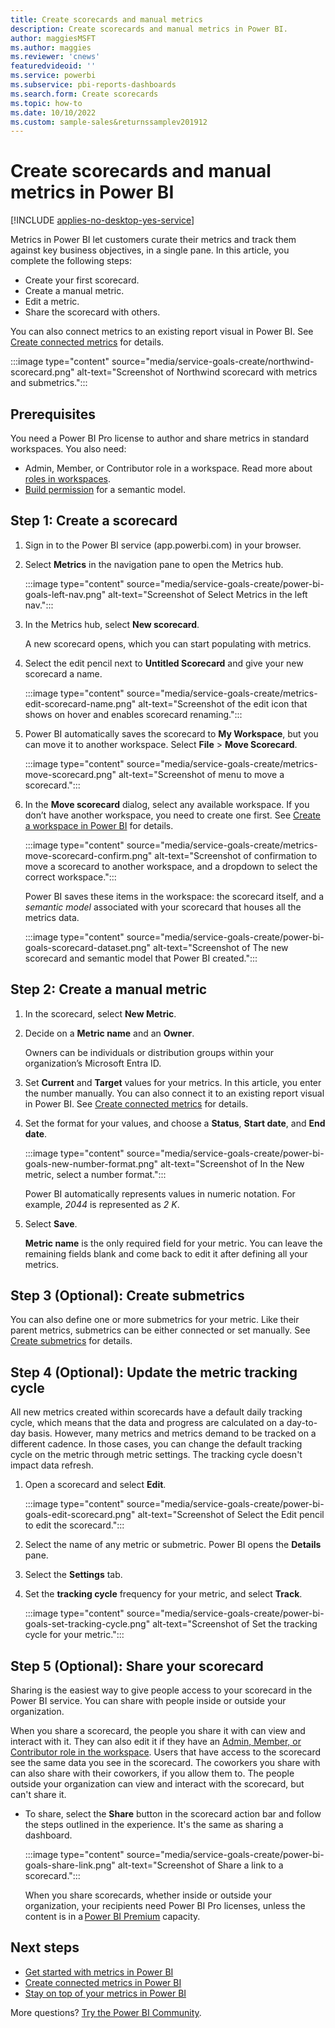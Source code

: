 ```yaml
---
title: Create scorecards and manual metrics
description: Create scorecards and manual metrics in Power BI.
author: maggiesMSFT
ms.author: maggies
ms.reviewer: 'cnews'
featuredvideoid: ''
ms.service: powerbi
ms.subservice: pbi-reports-dashboards
ms.search.form: Create scorecards
ms.topic: how-to
ms.date: 10/10/2022
ms.custom: sample-sales&returnssamplev201912
---
```

# Create scorecards and manual metrics in Power BI

[!INCLUDE [applies-no-desktop-yes-service](../includes/applies-no-desktop-yes-service.md)]

Metrics in Power BI let customers curate their metrics and track them against key business objectives, in a single pane. In this article, you complete the following steps: 

- Create your first scorecard.
- Create a manual metric.
- Edit a metric.
- Share the scorecard with others.

You can also connect metrics to an existing report visual in Power BI. See [Create connected metrics](service-goals-create-connected.md) for details. 

:::image type="content" source="media/service-goals-create/northwind-scorecard.png" alt-text="Screenshot of Northwind scorecard with metrics and submetrics.":::

## Prerequisites

You need a Power BI Pro license to author and share metrics in standard workspaces. You also need:

- Admin, Member, or Contributor role in a workspace. Read more about [roles in workspaces](../collaborate-share/service-roles-new-workspaces.md).
- [Build permission](../connect-data/service-datasets-build-permissions.md) for a semantic model.

## Step 1: Create a scorecard 

1. Sign in to the Power BI service (app.powerbi.com) in your browser.
1. Select **Metrics** in the navigation pane to open the Metrics hub.

    :::image type="content" source="media/service-goals-create/power-bi-goals-left-nav.png" alt-text="Screenshot of Select Metrics in the left nav.":::

1. In the Metrics hub, select **New scorecard**.

    A new scorecard opens, which you can start populating with metrics.

1. Select the edit pencil next to **Untitled Scorecard** and give your new scorecard a name. 

    :::image type="content" source="media/service-goals-create/metrics-edit-scorecard-name.png" alt-text="Screenshot of the edit icon that shows on hover and enables scorecard renaming.":::

1. Power BI automatically saves the scorecard to **My Workspace**, but you can move it to another workspace. Select **File** > **Move Scorecard**.

    :::image type="content" source="media/service-goals-create/metrics-move-scorecard.png" alt-text="Screenshot of menu to move a scorecard.":::

1. In the **Move scorecard** dialog, select any available workspace.  If you don’t have another workspace, you need to create one first. See [Create a workspace in Power BI](../collaborate-share/service-create-the-new-workspaces.md) for details.

    :::image type="content" source="media/service-goals-create/metrics-move-scorecard-confirm.png" alt-text="Screenshot of confirmation to move a scorecard to another workspace, and a dropdown to select the correct workspace.":::

    Power BI saves these items in the workspace: the scorecard itself, and a *semantic model* associated with your scorecard that houses all the metrics data. 

    :::image type="content" source="media/service-goals-create/power-bi-goals-scorecard-dataset.png" alt-text="Screenshot of The new scorecard and semantic model that Power BI created.":::

## Step 2: Create a manual metric

1. In the scorecard, select **New Metric**. 
2. Decide on a **Metric name** and an **Owner**. 

    Owners can be individuals or distribution groups within your organization’s Microsoft Entra ID.  

1. Set **Current** and **Target** values for your metrics. In this article, you enter the number manually. You can also connect it to an existing report visual in Power BI. See [Create connected metrics](service-goals-create-connected.md) for details. 
1. Set the format for your values, and choose a **Status**, **Start date**, and **End date**. 

    :::image type="content" source="media/service-goals-create/power-bi-goals-new-number-format.png" alt-text="Screenshot of In the New metric, select a number format.":::

    Power BI automatically represents values in numeric notation. For example, *2044* is represented as *2 K*. 

1. Select **Save**. 

    **Metric name** is the only required field for your metric. You can leave the remaining fields blank and come back to edit it after defining all your metrics.

## Step 3 (Optional): Create submetrics 

You can also define one or more submetrics for your metric. Like their parent metrics, submetrics can be either connected or set manually. See [Create submetrics](service-metrics-submetrics.md) for details.

## Step 4 (Optional): Update the metric tracking cycle 

All new metrics created within scorecards have a default daily tracking cycle, which means that the data and progress are calculated on a day-to-day basis. However, many metrics and metrics demand to be tracked on a different cadence. In those cases, you can change the default tracking cycle on the metric through metric settings. The tracking cycle doesn't impact data refresh.

1. Open a scorecard and select **Edit**.

   :::image type="content" source="media/service-goals-create/power-bi-goals-edit-scorecard.png" alt-text="Screenshot of Select the Edit pencil to edit the scorecard.":::

1. Select the name of any metric or submetric. Power BI opens the **Details** pane.  
1. Select the **Settings** tab. 
1. Set the **tracking cycle** frequency for your metric, and select **Track**. 

    :::image type="content" source="media/service-goals-create/power-bi-goals-set-tracking-cycle.png" alt-text="Screenshot of Set the tracking cycle for your metric.":::
 
## Step 5 (Optional): Share your scorecard 

Sharing is the easiest way to give people access to your scorecard in the Power BI service. You can share with people inside or outside your organization.  

When you share a scorecard, the people you share it with can view and interact with it. They can also edit it if they have an [Admin, Member, or Contributor role in the workspace](../collaborate-share/service-roles-new-workspaces.md). Users that have access to the scorecard see the same data you see in the scorecard. The coworkers you share with can also share with their coworkers, if you allow them to. The people outside your organization can view and interact with the scorecard, but can't share it.

- To share, select the **Share** button in the scorecard action bar and follow the steps outlined in the experience. It's the same as sharing a dashboard.

    :::image type="content" source="media/service-goals-create/power-bi-goals-share-link.png" alt-text="Screenshot of Share a link to a scorecard.":::

    When you share scorecards, whether inside or outside your organization, your recipients need Power BI Pro licenses, unless the content is in a [Power BI Premium](../enterprise/service-premium-what-is.md) capacity.

## Next steps

- [Get started with metrics in Power BI](service-goals-introduction.md)
- [Create connected metrics in Power BI](service-goals-create-connected.md)
- [Stay on top of your metrics in Power BI](service-goals-check-in.md)

More questions? [Try the Power BI Community](https://community.powerbi.com/).

